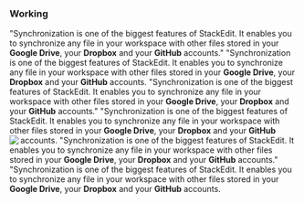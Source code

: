 ### Working
"Synchronization is one of the biggest features of StackEdit. It enables you to synchronize any file in your workspace with other files stored in your **Google Drive**, your **Dropbox** and your **GitHub** accounts."  "Synchronization is one of the biggest features of StackEdit. It enables you to synchronize any file in your workspace with other files stored in your **Google Drive**, your **Dropbox** and your **GitHub** accounts.  "Synchronization is one of the biggest features of StackEdit. It enables you to synchronize any file in your workspace with other files stored in your **Google Drive**, your **Dropbox** and your **GitHub** accounts."  "Synchronization is one of the biggest features of StackEdit. It enables you to synchronize any file in your workspace with other files stored in your **Google Drive**, your **Dropbox** and your **GitHub** accounts. <img align="left" src="https://www.w3schools.com/images/w3schools_green.jpg"> 
"Synchronization is one of the biggest features of StackEdit. It enables you to synchronize any file in your workspace with other files stored in your **Google Drive**, your **Dropbox** and your **GitHub** accounts."  "Synchronization is one of the biggest features of StackEdit. It enables you to synchronize any file in your workspace with other files stored in your **Google Drive**, your **Dropbox** and your **GitHub** accounts.

<!--stackedit_data:
eyJoaXN0b3J5IjpbNDAxOTYyOTkxLDgzOTMwMzM3N119
-->
